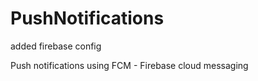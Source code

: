 # PushNotifications
added firebase config 


Push notifications using FCM - Firebase cloud messaging 
